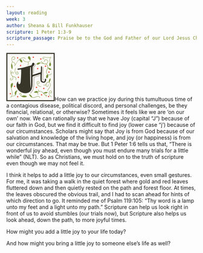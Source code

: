 ```yaml
---
layout: reading
week: 3
author: Sheana & Bill Funkhauser
scripture: 1 Peter 1:3-9
scripture_passage: Praise be to the God and Father of our Lord Jesus Christ! In his great mercy he has given us new birth into a living hope through the resurrection of Jesus Christ from the dead, and into an inheritance that can never perish, spoil or fade. This inheritance is kept in heaven for you, who through faith are shielded by God’s power until the coming of the salvation that is ready to be revealed in the last time. In all this you greatly rejoice, though now for a little while you may have had to suffer grief in all kinds of trials. These have come so that the proven genuineness of your faith—of greater worth than gold, which perishes even though refined by fire—may result in praise, glory and honor when Jesus Christ is revealed. Though you have not seen him, you love him&#59; and even though you do not see him now, you believe in him and are filled with an inexpressible and glorious joy, for you are receiving the end result of your faith, the salvation of your souls.
---
```


<p><img class="drop-cap" src="/src/img/drop-cap-h.svg"><span>H</span>ow can we practice joy during this tumultuous time of a contagious disease, political discord, and personal challenges, be they financial, relational, or otherwise? Sometimes it feels like we are ‘on our own’ now. We can rationally say that we have Joy (capital “J”) because of our faith in God, but we find it difficult to find joy (lower case “j’) because of our circumstances. Scholars might say that Joy is from God because of our salvation and knowledge of the living hope, and joy (or happiness) is from our circumstances. That may be true. But 1 Peter 1:6 tells us that, “There is wonderful joy ahead, even though you must endure many trials for a little while” (NLT). So as Christians, we must hold on to the truth of scripture even though we may not feel it.</p>

I think it helps to add a little joy to our circumstances, even small gestures. For me, it was taking a walk in the quiet forest where gold and red leaves fluttered down and then quietly rested on the path and forest floor. At times, the leaves obscured the obvious trail, and I had to scan ahead for hints of which direction to go. It reminded me of Psalm 119:105: “Thy word is a lamp unto my feet and a light unto my path.” Scripture can help us look right in front of us to avoid stumbles (our trials now), but Scripture also helps us look ahead, down the path, to more joyful times.

How might you add a little joy to your life today?

And how might you bring a little joy to someone else’s life as well?
